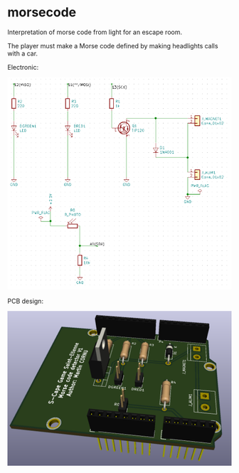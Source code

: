 # morsecode
Interpretation of morse code from light for an escape room.

The player must make a Morse code defined by making headlights calls with a car.

Electronic:

![image-20210326230505598](schematic.png) 

PCB design:

![image-20210326230607290](morse_pcb_3D.png)